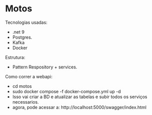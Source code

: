Motos
=====

Tecnologias usadas:
- .net 9
- Postgres.
- Kafka
- Docker

Estrutura:
- Pattern Respository + services.

Como correr a webapi:
- cd motos
- sudo docker compose -f docker-compose.yml up -d
- Isso vai criar a BD e atualizar as tabelas e subir todos  os serviços necessarios.
- agora, pode acessar a: http://localhost:5000/swagger/index.html 


